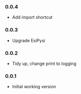 ### 0.0.4

- Add import shortcut

### 0.0.3

- Upgrade EsiPysi

### 0.0.2

- Tidy up, change print to logging

### 0.0.1

- Initial working version